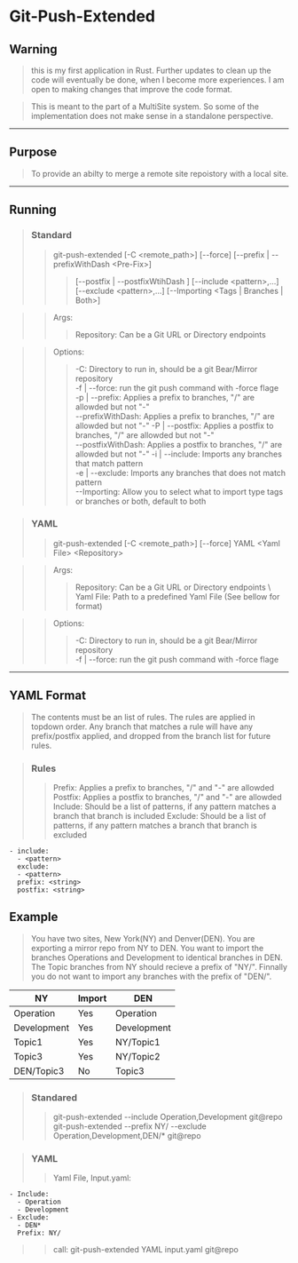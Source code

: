 # Git-Push-Extended 
## Warning
>this is my first application in Rust. Further updates to clean up the code will eventually be done, when I become more experiences. I am open to making changes that improve the code format.

>This is meant to the part of a MultiSite system. So some of the implementation does not make sense in a standalone perspective.

---

## Purpose
>To provide an abilty to merge a remote site repoistory with a local site.


---
## Running
>### Standard
>>git-push-extended [-C \<remote_path>] [--force] [--prefix | --prefixWithDash \<Pre-Fix>] 
>>>[--postfix | --postfixWtihDash <Post-fix>] [--include \<pattern>,...]  
[--exclude \<pattern>,...] [--Importing \<Tags | Branches | Both>] <Repository>

>>Args:
>>>Repository: Can be a Git URL or Directory endpoints

>>Options:
>>>-C:  Directory to run in, should be a git Bear/Mirror repository  
-f | --force: run the git push command with -force flage    
-p | --prefix: Applies a prefix to branches, "/" are allowded but not "-"  
--prefixWithDash: Applies a prefix to branches, "/" are allowded but not "-"
-P | --postfix: Applies a postfix to branches, "/" are allowded but not "-"  
--postfixWithDash: Applies a postfix to branches, "/" are allowded but not "-"
-i | --include: Imports any branches that match pattern  
-e | --exclude: Imports any branches that does not match pattern  
--Importing: Allow you to select what to import type tags or branches or both, default to both


>### YAML
>>git-push-extended [-C \<remote_path>] [--force] YAML \<Yaml File> \<Repository>  

>>Args:
>>>Repository: Can be a Git URL or Directory endpoints \  
Yaml File: Path to a predefined Yaml File (See bellow for format)

>>Options:
>>>-C:  Directory to run in, should be a git Bear/Mirror repository \
-f | --force: run the git push command with -force flage

---
## YAML Format
>The contents must be an list of rules. The rules are applied in topdown order. Any branch that matches a rule will have any prefix/postfix applied, and dropped from the branch list for future rules.

>### Rules
>>Prefix:  Applies a prefix to branches, "/" and "-" are allowded  
Postfix:   Applies a postfix to branches, "/" and "-" are allowded  
Include:   Should be a list of patterns, if any pattern matches a branch that branch is included
Exclude:   Should be a list of patterns, if any pattern matches a branch that branch is excluded

```
- include:
  - <pattern>
  exclude:
  - <pattern>
  prefix: <string>
  postfix: <string>
```

## Example
> You have two sites, New York(NY) and Denver(DEN). You are exporting a mirror repo from NY to DEN. You want to import the branches Operations and Development to identical branches in DEN. The Topic branches from NY should recieve a prefix of "NY/". Finnally you do not want to import any branches with the prefix of "DEN/".

|NY | Import | DEN|
|---|---|---|
|Operation|Yes|Operation|
|Development|Yes|Development|
|Topic1|Yes|NY/Topic1|
|Topic3|Yes|NY/Topic2|
|DEN/Topic3|No|Topic3|

>### Standared
>> git-push-extended --include Operation,Development git@repo  
git-push-extended --prefix NY/ --exclude Operation,Development,DEN/* git@repo  


>### YAML
>> Yaml File, Input.yaml:
```
- Include:
  - Operation 
  - Development
- Exclude:
  - DEN*
  Prefix: NY/
```
>>call: git-push-extended YAML input.yaml git@repo  